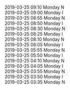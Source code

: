 2019-03-25 09:10 Monday  N  
2019-03-25 09:00 Monday  I  
2019-03-25 08:55 Monday  N  
2019-03-25 08:50 Monday  I  
2019-03-25 08:30 Monday  N  
2019-03-25 08:25 Monday  I  
2019-03-25 08:10 Monday  N  
2019-03-25 08:05 Monday  I  
2019-03-25 05:55 Monday  N  
2019-03-25 05:50 Monday  I  
2019-03-25 04:10 Monday  N  
2019-03-25 04:05 Monday  I  
2019-03-25 03:55 Monday  N  
2019-03-25 03:50 Monday  I  
2019-03-25 03:35 Monday  N  
